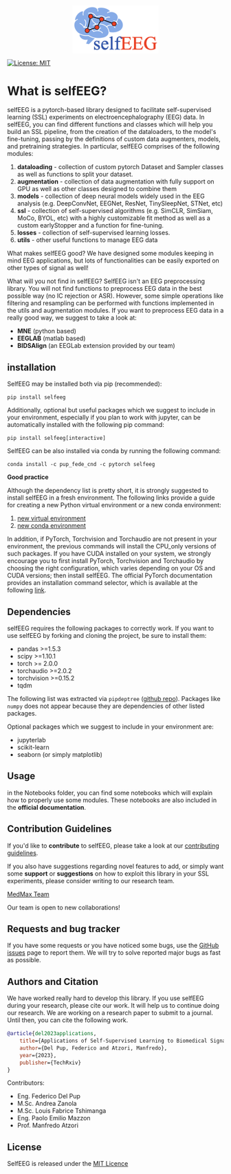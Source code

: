 <img src="Images/LibraryLogo.png" 
        alt="Picture" 
        width="200" 
        style="display: block; margin: 0 auto" />

[![License: MIT](https://img.shields.io/badge/License-MIT-yellow.svg)](https://opensource.org/licenses/MIT)


# What is selfEEG?
selfEEG is a pytorch-based library designed to facilitate self-supervised learning (SSL) experiments on electroencephalography (EEG) data. In selfEEG, you can find different functions and classes which will help you build an SSL pipeline, from the creation of the dataloaders, to the model's fine-tuning, passing by the definitions of custom data augmenters, models, and pretraining strategies.
In particular, selfEEG comprises of the following modules:

1. **dataloading** - collection of custom pytorch Dataset and Sampler classes as well as functions to split your dataset.
2. **augmentation** - collection of data augmentation with fully support on GPU as well as other classes designed to combine them
3. **models** - collection of deep neural models widely used in the EEG analysis (e.g. DeepConvNet, EEGNet, ResNet, TinySleepNet, STNet, etc)
4. **ssl** - collection of self-supervised algorithms (e.g. SimCLR, SimSiam, MoCo, BYOL, etc) with a highly customizable fit method as well as a custom earlyStopper and a function for fine-tuning.
5. **losses** - collection of self-supervised learning losses.
6. **utils** - other useful functions to manage EEG data

What makes selfEEG good? We have designed some modules keeping in mind EEG applications, but lots of functionalities can be easily exported on other types of signal as well!

What will you not find in selfEEG? SelfEEG isn't an EEG preprocessing library. You will not find functions to preprocess EEG data in the best possible way (no IC rejection or ASR). However, some simple operations like filtering and resampling can be performed with functions implemented in the utils and augmentation modules.
If you want to preprocess EEG data in a really good way, we suggest to take a look at:

- **MNE** (python based)
- **EEGLAB** (matlab based)
- **BIDSAlign** (an EEGLab extension provided by our team)


## installation
SelfEEG may be installed both via pip (recommended):
```
pip install selfeeg
```
Additionally, optional but useful packages which we suggest to include in your environment, especially if you plan to work with jupyter, can be automatically installed with the following pip command:
```
pip install selfeeg[interactive]
```

SelfEEG can be also installed via conda by running the following command:   
```
conda install -c pup_fede_cnd -c pytorch selfeeg
```

**Good practice**

Although the dependency list is pretty short, it is strongly suggested to install selfEEG in a fresh environment. The following links provide a guide for creating a new Python virtual environment or a new conda environment:

1. [new virtual environment](https://docs.python.org/3/library/venv.html)
2. [new conda environment](https://conda.io/projects/conda/en/latest/user-guide/tasks/manage-environments.html#creating-an-environment-with-commands)

In addition, if PyTorch, Torchvision and Torchaudio are not present in your environment, the previous commands will install the CPU_only versions of such packages. 
If you have CUDA installed on your system, we strongly encourage you to first install PyTorch, Torchvision and Torchaudio by choosing the 
right configuration, which varies depending on your OS and CUDA versions; then install selfEEG. The official PyTorch documentation provides an installation command selector, which is available at the following [link](https://pytorch.org/get-started/locally/). 



## Dependencies
selfEEG requires the following packages to correctly work. If you want to use selfEEG by forking and cloning the project, be sure to install them:

- pandas >=1.5.3
- scipy >=1.10.1
- torch >= 2.0.0
- torchaudio >=2.0.2
- torchvision >=0.15.2
- tqdm

The following list was extracted via ``pipdeptree`` ([github repo](https://github.com/tox-dev/pipdeptree/tree/main)). Packages like ``numpy`` does not appear because they are dependencies of other listed packages.

Optional packages which we suggest to include in your environment are:

- jupyterlab
- scikit-learn
- seaborn (or simply matplotlib)


## Usage
in the Notebooks folder, you can find some notebooks which will explain how to properly use some modules. These notebooks are also included in the **official documentation**.


## Contribution Guidelines
If you'd like to **contribute** to selfEEG, please take a look at our [contributing guidelines](CONTRIBUTING.md).

If you also have suggestions regarding novel features to add, or simply want some **support** or **suggestions** on how to exploit this library in your SSL experiments, please consider writing to our research team.

[MedMax Team](mailto:manfredo.atzori@unipd.it&cc=federico.delpup@studenti.unipd.it,andrea.zanola@studenti.unipd.it,louisfabrice.tshimanga@unipd.it)

Our team is open to new collaborations!


## Requests and bug tracker
If you have some requests or you have noticed some bugs, use the [GitHub issues](https://github.com/MedMaxLab/selfEEG/issues) page to report them. We will try to solve reported major bugs as fast as possible.


## Authors and Citation
We have worked really hard to develop this library. If you use selfEEG during your research, please cite our work. It will help us to continue doing our research. We are working on a research paper to submit to a journal. Until then, you can cite the following work.

```bibtex
@article{del2023applications,
    title={Applications of Self-Supervised Learning to Biomedical Signals: where are we now},
    author={Del Pup, Federico and Atzori, Manfredo},
    year={2023},
    publisher={TechRxiv}
}
```

Contributors:
- Eng. Federico Del Pup
- M.Sc. Andrea Zanola
- M.Sc. Louis Fabrice Tshimanga
- Eng. Paolo Emilio Mazzon
- Prof. Manfredo Atzori

## License
SelfEEG is released under the
[MIT Licence](LICENSE.md)












